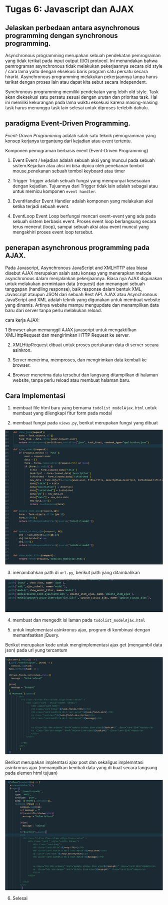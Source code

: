 # Tugas 6: Javascript dan AJAX


## Jelaskan perbedaan antara asynchronous programming dengan synchronous programming.
Asynchronous programming merupakan sebuah pendekatan pemrograman yang tidak terikat pada input output (I/O)  protocol. Ini menandakan bahwa pemrograman asynchronous tidak melakukan pekerjaannya secara old style / cara lama yaitu dengan eksekusi baris program satu persatu secara hirarki. Asynchronous programming melakukan pekerjaannya tanpa harus terikat dengan proses lain atau dapat kita sebut secara Independent.

Synchronous programming memiliki pendekatan yang lebih old style. Task akan dieksekusi satu persatu sesuai dengan urutan dan prioritas task. Hal ini memiliki kekurangan pada lama waktu eksekusi karena masing-masing task harus menunggu task lain selesai untuk diproses terlebih dahulu.

## paradigma Event-Driven Programming.

_Event-Driven Programming_ adalah salah satu teknik pemogramman yang konsep kerjanya tergantung dari kejadian atau event tertentu.

Komponen pemograman berbasis event (Event-Driven Programming) 
1. Event
Event / kejadian adalah sebuah aksi yang muncul pada sebuah sistem.Kejadian atau aksi ini bisa dipicu oleh penekanan tombol mouse,penekanan sebuah tombol keyboard atau timer

2. Trigger
Trigger adalah sebuah fungsi yang mempunyai kesesuaian dengan kejadian. Tujuannya dari Trigger tidak lain adalah sebagai atau untuk memicu komponen `event handler`.

3. EventHandler
Event Handler adalah komponen yang melakukan aksi ketika terjadi sebuah event.

4. EventLoop
Event Loop berfungsi mencari event-event yang ada pada sebuah sistem berbasis event. Proses event loop berlangsung secara terus menerut (loop), sampai sebuah aksi atau event muncul yang mengakhiri proses event loop tersebut.

## penerapan asynchronous programming pada AJAX.

Pada Javascript, Asynchronous JavaScript and XMLHTTP atau biasa disebut AJAX merupakan salah satu konsep yang menerapkan metode asynchronous dalam menjalankan pekerjaannya. Biasa nya AJAX digunakan untuk melakukan permintaan data (request) dan menangani sebuah tanggapan (handling response), baik response dalam bentuk XML, Javascript ataupun JSON dari sebuah Rest API. AJAX atau Asynchronous JavaScript and XML adalah teknik yang digunakan untuk membuat website yang dinamis. Artinya website mampu mengupdate dan menampilkan data baru dari server tanpa perlu melakukan reload. 


cara kerja AJAX: 

1 Browser akan memanggil AJAX javascript untuk mengaktifkan XMLHttpRequest dan mengirimkan HTTP Request ke server. 

2. XMLHttpRequest dibuat untuk proses pertukaran data di server secara asinkron.

3. Server menerima, memproses, dan mengirimkan data kembali ke browser.  

4. Browser menerima data tersebut dan langsung ditampilkan di halaman website, tanpa perlu reload atau membuat halaman baru. 

## Cara Implementasi

1. membuat file html baru yang bernama `todolist_modelAjax.html` untuk membuat yang dilengkapi fitur form pada modal

2. membuat fungsi pada `views.py`, berikut merupakan fungsi yang dibuat

![image penjelasan-1](photo/tugas6-penjelasan-1.jpg)

3. menambahkan path di `url.py`, berikut path yang ditambahkan

![image penjelasan-1](photo/tugas6-penjelasan-2.jpg)

4.  membuat dan mengedit isi laman pada `todolist_modelAjax.html`

5. untuk implementasi asinkronus ajax, program di kombinasi dengan memanfaatkan jQuery.

Berikut merupakan kode untuk mengimplementasi ajax get (mengambil data json) pada url yung tercantum

![image penjelasan-1](photo/tugas6-penjelasan-3.jpg)

Berikut merupakan implemtasi ajax post dan sekaligus implemntasi asinkronus ajax (menampilkan kembali data yang di buat secara langsung pada elemen html tujuan)

![image penjelasan-1](photo/tugas6-penjelasan-4.jpg)

6. Selesai



